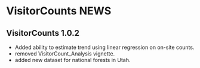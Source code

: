 
<!-- README.md is generated from README.Rmd. Please edit that file -->

# VisitorCounts NEWS

## VisitorCounts 1.0.2

- Added ability to estimate trend using linear regression on on-site counts. 
- removed VisitorCount_Analysis vignette. 
- added new dataset for national forests in Utah. 


